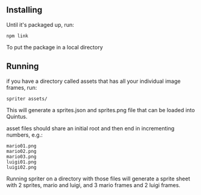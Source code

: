 

Installing
----------

Until it's packaged up, run:

    npm link

To put the package in a local directory


Running
-------

if you have a directory called assets that has all your individual image frames, run:

    spriter assets/

This will generate a sprites.json and sprites.png file that can be loaded into Quintus.

asset files should share an initial root and then end in incrementing numbers, e.g.:

    mario01.png
    mario02.png
    mario03.png
    luigi01.png
    luigi02.png
   
Running spriter on a directory with those files will generate a sprite sheet with 2 sprites, mario and luigi,
and 3 mario frames and 2 luigi frames.
